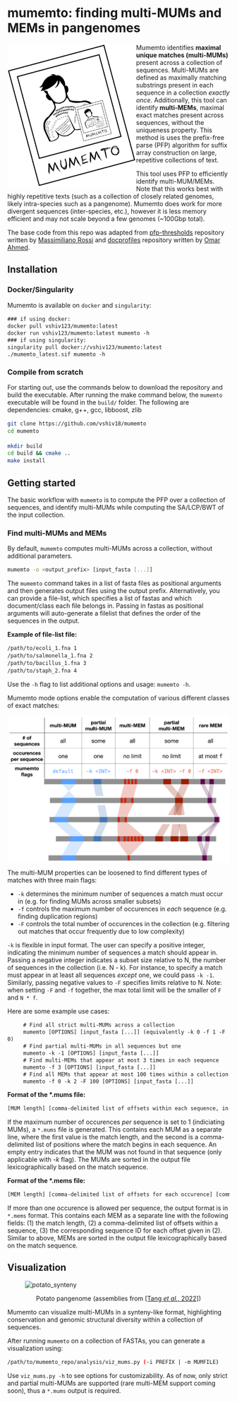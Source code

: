 # **mumemto**: finding multi-MUMs and MEMs in pangenomes

<img src="img/polaroid_tattoo.png" alt="logo" width="292" align="left"/>

Mumemto identifies **maximal unique matches (multi-MUMs)** present across a collection of sequences. Multi-MUMs are defined as maximally matching substrings present in each sequence in a collection *exactly once*. Additionally, this tool can identify **multi-MEMs**, maximal exact matches present across sequences, without the uniqueness property. This method is uses the prefix-free parse (PFP) algorithm for suffix array construction on large, repetitive collections of text.

This tool uses PFP to efficiently identify multi-MUM/MEMs. Note that this works best with highly repetitive texts (such as a collection of closely related genomes, likely intra-species such as a pangenome). Mumemto does work for more divergent sequences (inter-species, etc.), however it is less memory efficient and may not scale beyond a few genomes (~100Gbp total).

The base code from this repo was adapted from <a href="https://github.com/maxrossi91/pfp-thresholds">pfp-thresholds</a> repository written by <a href="https://github.com/maxrossi91">Massimiliano Rossi</a> and <a href="https://github.com/oma219/docprofiles">docprofiles</a> repository written by <a href="https://github.com/oma219">Omar Ahmed</a>. 

## Installation

### Docker/Singularity
Mumemto is available on `docker` and `singularity`:
```
### if using docker:
docker pull vshiv123/mumemto:latest
docker run vshiv123/mumemto:latest mumemto -h
### if using singularity:
singularity pull docker://vshiv123/mumemto:latest
./mumemto_latest.sif mumemto -h
```

### Compile from scratch
For starting out, use the commands below to download the repository and build the executable. After running the make command below,
the `mumemto` executable will be found in the `build/` folder. The following are dependencies: cmake, g++, gcc, libboost, zlib

```sh
git clone https://github.com/vshiv18/mumemto
cd mumemto

mkdir build 
cd build && cmake ..
make install
```

## Getting started

The basic workflow with `mumemto` is to compute the PFP over a collection of sequences, and identify multi-MUMs while computing the SA/LCP/BWT of the input collection. 

### Find multi-MUMs and MEMs
By default, `mumemto` computes multi-MUMs across a collection, without additional parameters. 
```sh
mumemto -o <output_prefix> [input_fasta [...]]
```

The `mumemto` command takes in a list of fasta files as positional arguments and then generates output files using the output prefix. Alternatively, you can provide a file-list, which specifies a list of fastas and which document/class each file belongs in. Passing in fastas as positional arguments will auto-generate a filelist that defines the order of the sequences in the output.

**Example of file-list file:**
```sh
/path/to/ecoli_1.fna 1
/path/to/salmonella_1.fna 2
/path/to/bacillus_1.fna 3
/path/to/staph_2.fna 4
```

Use the `-h` flag to list additional options and usage: `mumemto -h`.

Mumemto mode options enable the computation of various different classes of exact matches:
<p align="center">
<img src="img/viz_def.png" alt="visual_guide" width="600" align="center"/>
</p>

The multi-MUM properties can be loosened to find different types of matches with three main flags: 
- `-k` determines the minimum number of sequences a match must occur in (e.g. for finding MUMs across smaller subsets)
- `-f` controls the maximum number of occurences in _each_ sequence (e.g. finding duplication regions)
- `-F` controls the total number of occurences in the collection (e.g. filtering out matches that occur frequently due to low complexity)

`-k` is flexible in input format. The user can specify a positive integer, indicating the minimum number of sequences a match should appear in. Passing a negative integer indicates a subset size relative to N, the number of sequences in the collection (i.e. N - k). For instance, to specify a match must appear in at least all sequences _except_ one, we could pass `-k -1`. Similarly, passing negative values to `-F` specifies limits relative to N. Note: when setting `-F` and `-f` together, the max total limit will be the smaller of `F` and `N * f`.

Here are some example use cases:

```
	 # Find all strict multi-MUMs across a collection
     mumemto [OPTIONS] [input_fasta [...]] (equivalently -k 0 -f 1 -F 0)
	 # Find partial multi-MUMs in all sequences but one
     mumemto -k -1 [OPTIONS] [input_fasta [...]]
	 # Find multi-MEMs that appear at most 3 times in each sequence
     mumemto -f 3 [OPTIONS] [input_fasta [...]]
	 # Find all MEMs that appear at most 100 times within a collection
     mumemto -f 0 -k 2 -F 100 [OPTIONS] [input_fasta [...]]
```

**Format of the \*.mums file:**
```sh
[MUM length] [comma-delimited list of offsets within each sequence, in order of filelist] [comma-delimited strand indicators (one of +/-)]
```
If the maximum number of occurences _per_ sequence is set to 1 (indiciating MUMs), a `*.mums` file is generated. This contains each MUM as a separate line, where the first value is the match length, and the second is 
a comma-delimited list of positions where the match begins in each sequence. An empty entry indicates that the MUM was not found in that sequence (only applicable with *-k* flag). The MUMs are sorted in the output file
lexicographically based on the match sequence.

**Format of the \*.mems file:**
```sh
[MEM length] [comma-delimited list of offsets for each occurence] [comma-delimited list of sequence IDs, as defined in the filelist] [comma-delimited strand indicators (one of +/-)]
```
If more than one occurence is allowed per sequence, the output format is in `*.mems` format. This contains each MEM as a separate line with the following fields: (1) the match length, (2)
a comma-delimited list of offsets within a sequence, (3) the corresponding sequence ID for each offset given in (2). Similar to above, MEMs are sorted in the output file
lexicographically based on the match sequence.


## Visualization
<figure>
<img src="img/potato_syn_small.png" alt="potato_synteny"/>
<figcaption> <p align="center">Potato pangenome (assemblies from <a href='https://www.nature.com/articles/s41586-022-04822-x'>[Tang <i>et al.</i>, 2022]</a>)</p></figcaption>
</figure>
Mumemto can visualize multi-MUMs in a synteny-like format, highlighting conservation and genomic structural diversity within a collection of sequences.

After running `mumemto` on a collection of FASTAs, you can generate a visualization using:
```sh
/path/to/mumemto_repo/analysis/viz_mums.py (-i PREFIX | -m MUMFILE)
```
Use `viz_mums.py -h` to see options for customizability. As of now, only strict and partial multi-MUMs are supported (rare multi-MEM support coming soon), thus a `*.mums` output is required.

